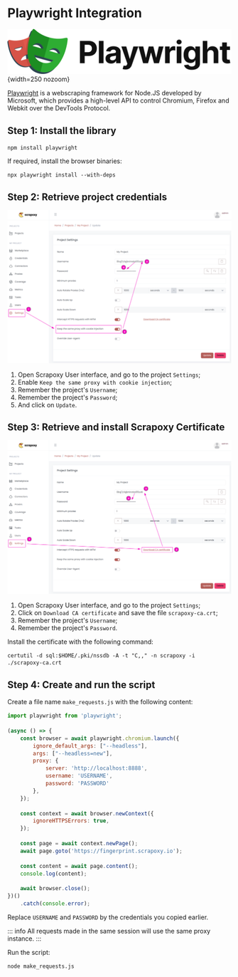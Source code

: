 # Playwright Integration

![Playwright](playwright.svg){width=250 nozoom}

[Playwright](/l/playwright) is a webscraping framework for Node.JS developed by Microsoft, 
which provides a high-level API to control Chromium, Firefox and Webkit over the DevTools Protocol.


## Step 1: Install the library

```shell
npm install playwright
```

If required, install the browser binaries:

```shell
npx playwright install --with-deps
```


## Step 2: Retrieve project credentials

![Credentials Sticky](../../credentials_sticky.png)

1. Open Scrapoxy User interface, and go to the project `Settings`;
2. Enable `Keep the same proxy with cookie injection`;
3. Remember the project's `Username`;
4. Remember the project's `Password`;
5. And click on `Update`.


## Step 3: Retrieve and install Scrapoxy Certificate

![Certificate](../../certificate.png)

1. Open Scrapoxy User interface, and go to the project `Settings`;
2. Click on `Download CA certificate` and save the file `scrapoxy-ca.crt`;
3. Remember the project's `Username`;
4. Remember the project's `Password`.

Install the certificate with the following command:

```shell
certutil -d sql:$HOME/.pki/nssdb -A -t "C,," -n scrapoxy -i ./scrapoxy-ca.crt
````


## Step 4: Create and run the script

Create a file name `make_requests.js` with the following content:

```javascript
import playwright from 'playwright';

(async () => {
    const browser = await playwright.chromium.launch({
        ignore_default_args: ["--headless"],
        args: ["--headless=new"],
        proxy: {
            server: 'http://localhost:8888',
            username: 'USERNAME',
            password: 'PASSWORD'
        },
    });

    const context = await browser.newContext({
        ignoreHTTPSErrors: true,
    });

    const page = await context.newPage();
    await page.goto('https://fingerprint.scrapoxy.io');

    const content = await page.content();
    console.log(content);

    await browser.close();
})()
    .catch(console.error);

```

Replace `USERNAME` and `PASSWORD` by the credentials you copied earlier.

::: info
All requests made in the same session will use the same proxy instance.
:::

Run the script:

```shell
node make_requests.js
```
